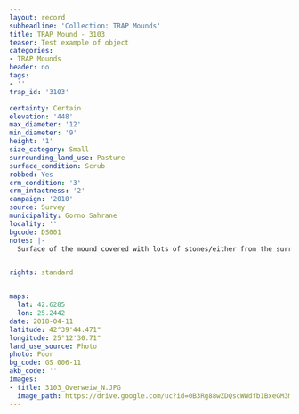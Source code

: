 ```yaml
---
layout: record
subheadline: 'Collection: TRAP Mounds'
title: TRAP Mound - 3103
teaser: Test example of object
categories:
- TRAP Mounds
header: no
tags:
- ''
trap_id: '3103'

certainty: Certain
elevation: '448'
max_diameter: '12'
min_diameter: '9'
height: '1'
size_category: Small
surrounding_land_use: Pasture
surface_condition: Scrub
robbed: Yes
crm_condition: '3'
crm_intactness: '2'
campaign: '2010'
source: Survey
municipality: Gorno Sahrane
locality: ''
bgcode: DS001
notes: |-
  Surface of the mound covered with lots of stones/either from the surrounding pasture or from the mound.


rights: standard


maps:
  lat: 42.6285
  lon: 25.2442
date: 2018-04-11
latitude: 42°39'44.471"
longitude: 25°12'30.71"
land_use_source: Photo
photo: Poor
bg_code: GS 006-11
akb_code: ''
images:
- title: 3103_Overweiw_N.JPG
  image_path: https://drive.google.com/uc?id=0B3Rg88wZDQscWWdfb1BxeGM3Mlk
---
```

